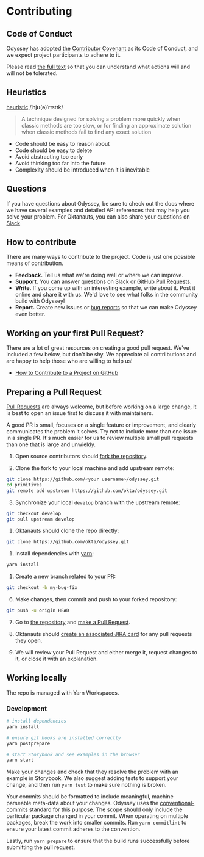 # Contributing

## Code of Conduct

Odyssey has adopted the [Contributor Covenant](https://www.contributor-covenant.org/) as its Code of Conduct, and we expect project participants to adhere to it.

Please read [the full text](/CODE_OF_CONDUCT.md) so that you can understand what actions will and will not be tolerated.

## Heuristics

[heuristic](<https://en.wikipedia.org/wiki/Heuristic_(computer_science)>)
/ˌhjʊ(ə)ˈrɪstɪk/

> A technique designed for solving a problem more quickly when classic methods are too slow, or for finding an approximate solution when classic methods fail to find any exact solution

- Code should be easy to reason about
- Code should be easy to delete
- Avoid abstracting too early
- Avoid thinking too far into the future
- Complexity should be introduced when it is inevitable

## Questions

If you have questions about Odyssey, be sure to check out the docs where we have several examples and detailed API references that may help you solve your problem. For Oktanauts, you can also share your questions on [Slack](https://okta.slack.com/app_redirect?channel=odyssey)

## How to contribute

There are many ways to contribute to the project. Code is just one possible means of contribution.

- **Feedback.** Tell us what we're doing well or where we can improve.
- **Support.** You can answer questions on Slack or [GitHub Pull Requests](https://github.com/okta/odyssey/pulls).
- **Write.** If you come up with an interesting example, write about it. Post it online and share it with us. We'd love to see what folks in the community build with Odyssey!
- **Report.** Create new issues or [bug reports](https://github.com/okta/odyssey/issues/new/choose) so that we can make Odyssey even better.

## Working on your first Pull Request?

There are a lot of great resources on creating a good pull request. We've included a few below, but don't be shy. We appreciate all contriibutions and are happy to help those who are willing to help us!

- [How to Contribute to a Project on GitHub](https://egghead.io/courses/how-to-contribute-to-an-open-source-project-on-github)

## Preparing a Pull Request

[Pull Requests](https://docs.github.com/en/free-pro-team@latest/github/collaborating-with-issues-and-pull-requests/creating-a-pull-request) are always welcome, but before working on a large change, it is best to open an issue first to discuss it with maintainers.

A good PR is small, focuses on a single feature or improvement, and clearly communicates the problem it solves. Try not to include more than one issue in a single PR. It's much easier for us to review multiple small pull requests than one that is large and unwieldy.

1. Open source contributors should [fork the repository](https://docs.github.com/en/free-pro-team@latest/github/getting-started-with-github/fork-a-repo).

2. Clone the fork to your local machine and add upstream remote:

```sh
git clone https://github.com/<your username>/odyssey.git
cd primitives
git remote add upstream https://github.com/okta/odyssey.git
```

3. Synchronize your local `develop` branch with the upstream remote:

```sh
git checkout develop
git pull upstream develop
```

1. Oktanauts should clone the repo directly:

```sh
git clone https://github.com/okta/odyssey.git
```

1. Install dependencies with [yarn](https://yarnpkg.com):

```sh
yarn install
```

1. Create a new branch related to your PR:

```sh
git checkout -b my-bug-fix
```

6. Make changes, then commit and push to your forked repository:

```sh
git push -u origin HEAD
```

7. Go to [the repository](https://github.com/okta/odyssey) and [make a Pull Request](https://docs.github.com/en/free-pro-team@latest/github/collaborating-with-issues-and-pull-requests/creating-a-pull-request).

8. Oktanauts should [create an associated JIRA card](https://github.com/okta/odyssey/issues/new/choose) for any pull requests they open.

9. We will review your Pull Request and either merge it, request changes to it, or close it with an explanation.

## Working locally

The repo is managed with Yarn Workspaces.

### Development

```bash
# install dependencies
yarn install

# ensure git hooks are installed correctly
yarn postprepare

# start Storybook and see examples in the browser
yarn start
```

Make your changes and check that they resolve the problem with an example in Storybook. We also suggest adding tests to support your change, and then run `yarn test` to make sure nothing is broken.

Your commits should be formatted to include meaningful, machine parseable meta-data about your changes. Odyssey uses the [conventional-commits](https://www.conventionalcommits.org) standard for this purpose. The scope should only include the particular package changed in your commit. When operating on multiple packages, break the work into smaller commits. Run `yarn commitlint` to ensure your latest commit adheres to the convention.

Lastly, run `yarn prepare` to ensure that the build runs successfully before submitting the pull request.
